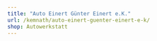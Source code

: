 ```yaml
---
title: "Auto Einert Günter Einert e.K."
url: /kemnath/auto-einert-guenter-einert-e-k/
shop: Autowerkstatt
---
```

